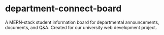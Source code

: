 # department-connect-board

A MERN-stack student information board for departmental announcements, documents, and Q&A. Created for our university web development project.
